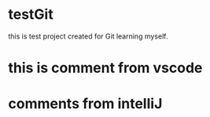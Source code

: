 # testGit
this is test project created for Git learning myself.
# this is comment from vscode

# comments from intelliJ



